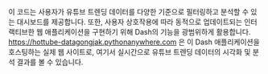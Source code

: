 이 코드는 사용자가 유튜브 트렌딩 데이터를 다양한 기준으로 필터링하고 분석할 수 있는 대시보드를 제공합니다. 또한, 사용자 상호작용에 따라 동적으로 업데이트되는 인터랙티브한 웹 애플리케이션을 구현하기 위해 Dash의 기능을 광범위하게 활용합니다.
https://hottube-datagongjak.pythonanywhere.com 은 이 Dash 애플리케이션을 호스팅하는 실제 웹 사이트로, 여기서 실시간으로 유튜브 트렌딩 데이터의 시각화 및 분석 결과를 볼 수 있습니다.
